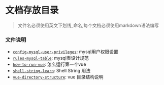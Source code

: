 # 文档存放目录
> 文件名必须使用英文下划线_命名,每个文档必须使用markdown语法编写
### 文件说明
- [`config-mysql-user-privileges`](./config-mysql-user-privileges.md): mysql用户权限设置
- [`rules-mysql-table`](./rules-mysql-table.md): mysql表设计规范
- [`how-to-run-vue`](./how-to-run-vue.md): 怎么运行第一个vue
- [`shell-string-learn`](./shell-string-learn.md): Shell String 用法
- [`vue-directory-structure`](./vue-directory-structure.md): vue 目录结构说明
